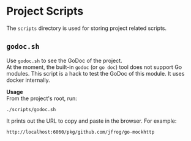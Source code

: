 # Project Scripts

The `scripts` directory is used for storing project related scripts.

## `godoc.sh`

Use `godoc.sh` to see the GoDoc of the project.  
At the moment, the built-in `godoc` (or `go doc`) tool does not support Go modules.
This script is a hack to test the GoDoc of this module. It uses docker internally.  
  
**Usage**  
From the project's root, run:
```
./scripts/godoc.sh
```
It prints out the URL to copy and paste in the browser. For example:
```
http://localhost:6060/pkg/github.com/jfrog/go-mockhttp
```